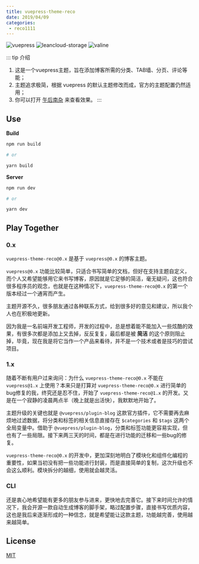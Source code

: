 ```yaml
---
title: vuepress-theme-reco
date: 2019/04/09
categories:
 - reco1111
---
```


![vuepress](https://img.shields.io/badge/vuepress-0.14.8-brightgreen.svg)
![leancloud-storage](https://img.shields.io/badge/leancloud--storage-3.10.1-orange.svg)
![valine](https://img.shields.io/badge/valine-1.3.4-blue.svg)

::: tip 介绍
1. 这是一个vuepress主题，旨在添加博客所需的分类、TAB墙、分页、评论等能；<br>
2. 主题追求极简，根据 vuepress 的默认主题修改而成，官方的主题配置仍然适用；<br>
3. 你可以打开 [午后南杂](http://recoluan.gitlab.io) 来查看效果。
:::

## Use

**Build**

```bash
npm run build

# or

yarn build
```

**Server**

```bash
npm run dev

# or

yarn dev
```

## Play Together

### 0.x

`vuepress-theme-reco@0.x` 是基于 `vuepress@0.x` 的博客主题。

`vuepress@0.x` 功能比较简单，只适合书写简单的文档，但好在支持主题自定义，而个人又希望能够用它来书写博客，原因就是它足够的简洁，毫无疑问，这也符合很多程序员的观念，也就是在这种情况下，`vuepress-theme-reco@0.x` 的第一个版本经过一个通宵而产生。

主题开源不久，很多朋友通过各种联系方式，给到很多好的意见和建议，所以我个人也在积极地更新。

因为我是一名前端开发工程师，开发的过程中，总是想着能不能加入一些炫酷的效果，有很多次都是添加上又去掉，反反复复，最后都是被 **简洁** 的这个原则阻止掉，毕竟，现在我是将它当作一个产品来看待，并不是一个技术或者是技巧的尝试项目。

### 1.x

随着不断有用户过来询问：为什么 `vuepress-theme-reco@0.x` 不能在 `vuepress@1.x` 上使用？本来只是打算对 `vuepress-theme-reco@0.x` 进行简单的bug修复的我，终究还是忍不住，开始了 `vuepress-theme-reco@1.x` 的开发。又是在一个寂静的凌晨两点半（晚上就是出活快），我默默地开始了。

主题升级的关键也就是 `@vuepress/plugin-blog` 这款官方插件，它不需要再去麻烦地过滤数据，将分类和标签的相关信息直接存在 `$categories` 和 `$tags` 这两个全局变量中。借助于 `@vuepress/plugin-blog`，分类和标签功能更容易实现，但也有了一些局限。接下来两三天的时间，都是在进行功能的迁移和一些bug的修复。

`vuepress-theme-reco@0.x` 的开发中，更加深刻地明白了模块化和组件化编程的重要性，如果当初没有把一些功能进行封装，而是直接简单的复制，这次升级也不会这么顺利。模块拆分的越细，使用就会越灵活。

### CLI

还是衷心地希望能有更多的朋友参与进来，更快地去完善它。接下来时间允许的情况下，我会开源一款自动生成博客的脚手架，略过配置步骤，直接书写优质内容，这也是我后来逐渐形成的一种信念，就是希望能让这款主题，功能越完善，使用越来越简单。

## License
[MIT](https://github.com/recoluan/vuepress-theme-reco/blob/master/LICENSE)